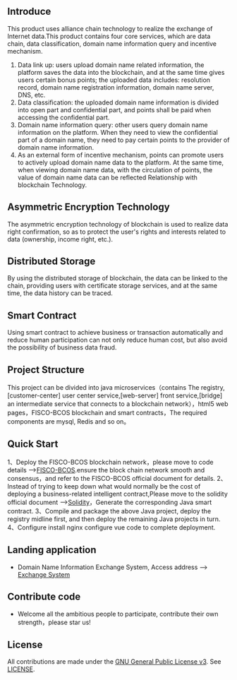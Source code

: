 ## Introduce
This product uses alliance chain technology to realize the exchange of Internet data.This product contains four core services, which are data chain, data classification, domain name information query and incentive mechanism.
1. Data link up: users upload domain name related information, the platform saves the data into the blockchain, and at the same time gives users certain bonus points; the uploaded data includes: resolution record, domain name registration information, domain name server, DNS, etc.
2. Data classification: the uploaded domain name information is divided into open part and confidential part, and points shall be paid when accessing the confidential part.          
3. Domain name information query: other users query domain name information on the platform. When they need to view the confidential part of a domain name, they need to pay certain points to the provider of domain name information.
4. As an external form of incentive mechanism, points can promote users to actively upload domain name data to the platform. At the same time, when viewing domain name data, with the circulation of points, the value of domain name data can be reflected Relationship with blockchain Technology.

## Asymmetric Encryption Technology
The asymmetric encryption technology of blockchain is used to realize data right confirmation, so as to protect the user's rights and interests related to data (ownership, income right, etc.).

## Distributed Storage
By using the distributed storage of blockchain, the data can be linked to the chain, providing users with certificate storage services, and at the same time, the data history can be traced.

## Smart Contract 
Using smart contract to achieve business or transaction automatically and reduce human participation can not only reduce human cost, but also avoid the possibility of business data fraud.

## Project Structure
 This project can be divided into java microservices（contains The registry,[customer-center] user center service,[web-server] front service,[bridge] an intermediate service that connects to a blockchain network），html5 web pages，FISCO-BCOS blockchain and smart contracts，The required components are mysql, Redis and so on。
## Quick Start
1、Deploy the FISCO-BCOS blockchain network，please move to code details -->[FISCO-BCOS](https://github.com/FISCO-BCOS/FISCO-BCOS).ensure the block chain network smooth and consensus，and refer to the FISCO-BCOS official document for details.
2、Instead of trying to keep down what would normally be the cost of deploying a business-related intelligent contract,Please move to the solidity official document -->[Solidity](https://solidity.readthedocs.io/en/latest/)，Generate the corresponding Java smart contract.
3、Compile and package the above Java project, deploy the registry midline first, and then deploy the remaining Java projects in turn.
4、Configure install nginx configure vue code to complete deployment.
## Landing application
- Domain Name Information Exchange System, Access address --> [Exchange System](http://idataexp.fuxitechnology.com)
## Contribute code
- Welcome all the ambitious people to participate, contribute their own strength，please star us!
## License
 All contributions are made under the [GNU General Public License v3](https://www.gnu.org/licenses/gpl-3.0.en.html). See [LICENSE](LICENSE).
